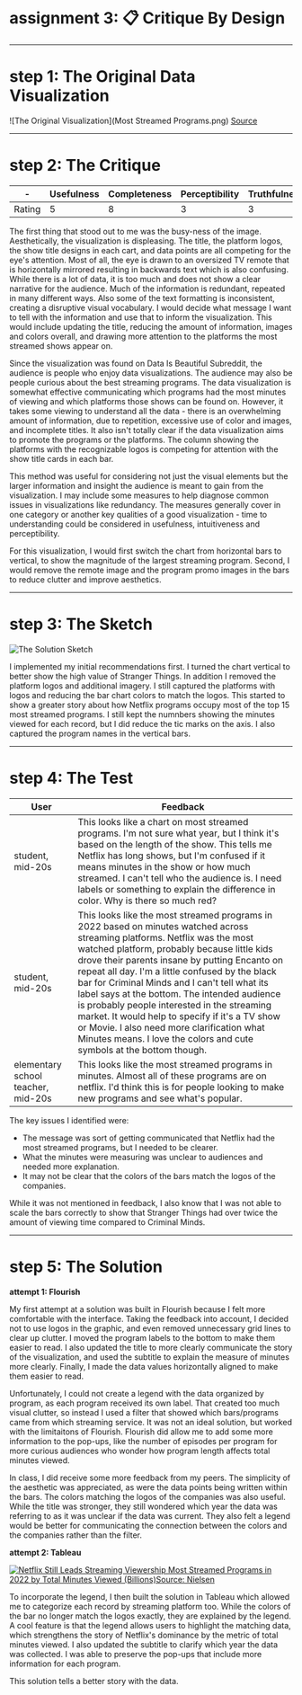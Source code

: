 # assignment 3: 📋 Critique By Design
---
# step 1: The Original Data Visualization

![The Original Visualization](Most Streamed Programs.png)
[Source](https://www.reddit.com/r/dataisbeautiful/comments/10u0etq/oc_the_most_streamed_programs/)

---
# step 2: The Critique

| - | Usefulness | Completeness | Perceptibility | Truthfulness | Intuitiveness | Aesthetics | Engagement |
| --- | --- | --- | --- | --- | --- | --- | --- | 
| Rating | 5 | 8 | 3 | 3 | 4 | 3 | 5 |

The first thing that stood out to me was the busy-ness of the image. Aesthetically, the visualization is displeasing. The title, the platform logos, the show title designs in each cart, and data points are all competing for the eye's attention. Most of all, the eye is drawn to an oversized TV remote that is horizontally mirrored resulting in backwards text which is also confusing. While there is a lot of data, it is too much and does not show a clear narrative for the audience. Much of the information is redundant, repeated in many different ways. Also some of the text formatting is inconsistent, creating a disruptive visual vocabulary. I would decide what message I want to tell with the information and use that to inform the visualization. This would include updating the title, reducing the amount of information, images and colors overall, and drawing more attention to the platforms the most streamed shows appear on.

Since the visualization was found on Data Is Beautiful Subreddit, the audience is people who enjoy data visualizations. The audience may also be people curious about the best streaming programs. The data visualization is somewhat effective communicating which programs had the most minutes of viewing and which platforms those shows can be found on. However, it takes some viewing to understand all the data - there is an overwhelming amount of information, due to repetition, excessive use of color and images, and incomplete titles. It also isn't totally clear if the data visualization aims to promote the programs or the platforms. The column showing the platforms with the recognizable logos is competing for attention with the show title cards in each bar.

This method was useful for considering not just the visual elements but the larger information and insight the audience is meant to gain from the visualization. I may include some measures to help diagnose common issues in visualizations like redundancy.  The measures generally cover in one category or another key qualities of a good visualization - time to understanding could be considered in usefulness, intuitiveness and perceptibility. 

For this visualization, I would first switch the chart from horizontal bars to vertical, to show the magnitude of the largest streaming program. Second, I would remove the remote image and the program promo images in the bars to reduce clutter and improve aesthetics.

---
# step 3: The Sketch

![The Solution Sketch](StreamingSketch.jpg)

I implemented my initial recommendations first. I turned the chart vertical to better show the high value of Stranger Things. In addition I removed the platform logos and additional imagery. I still captured the platforms with logos and reducing the bar chart colors to match the logos. This started to show a greater story about how Netflix programs occupy most of the top 15 most streamed programs. I still kept the numnbers showing the minutes viewed for each record, but I did reduce the tic marks on the axis. I also captured the program names in the vertical bars. 

---
# step 4: The Test

| User | Feedback |
| --- | --- |
| student, mid-20s | This looks like a chart on most streamed programs. I'm not sure what year, but I think it's based on the length of the show. This tells me Netflix has long shows, but I'm confused if it means minutes in the show or how much streamed. I can't tell who the audience is. I need labels or something to explain the difference in color. Why is there so much red? |
| student, mid-20s | This looks like the most streamed programs in 2022 based on minutes watched across streaming platforms. Netflix was the most watched platform, probably because little kids drove their parents insane by putting Encanto on repeat all day. I'm a little confused by the black bar for Criminal Minds and I can't tell what its label says at the bottom. The intended audience is probably people interested in the streaming market. It would help to specify if it's a TV show or Movie. I also need more clarification what Minutes means. I love the colors and cute symbols at the bottom though. |
|  elementary school teacher, mid-20s | This looks like the most streamed programs in minutes. Almost all of these programs are on netflix. I'd think this is for people looking to make new programs and see what's popular. |

The key issues I identified were:
- The message was sort of getting communicated that Netflix had the most streamed programs, but I needed to be clearer.
- What the minutes were measuring was unclear to audiences and needed more explanation.
- It may not be clear that the colors of the bars match the logos of the companies.  

While it was not mentioned in feedback, I also know that I was not able to scale the bars correctly to show that Stranger Things had over twice the amount of viewing time compared to Criminal Minds.

---
# step 5: The Solution

**attempt 1: Flourish**
<div class="flourish-embed flourish-chart" data-src="visualisation/12665615"><script src="https://public.flourish.studio/resources/embed.js"></script></div>

My first attempt at a solution was built in Flourish because I felt more comfortable with the interface. Taking the feedback into account, I decided not to use logos in the graphic, and even removed unnecessary grid lines to clear up clutter. I moved the program labels to the bottom to make them easier to read. I also updated the title to more clearly communicate the story of the visualization, and used the subtitle to explain the measure of minutes more clearly. Finally, I made the data values horizontally aligned to make them easier to read. 

Unfortunately, I could not create a legend with the data organized by program, as each program received its own label. That created too much visual clutter, so instead I used a filter that showed which bars/programs came from which streaming service. It was not an ideal solution, but worked with the limitaitons of Flourish. Flourish did allow me to add some more information to the pop-ups, like the number of episodes per program for more curious audiences who wonder how program length affects total minutes viewed. 

In class, I did receive some more feedback from my peers. The simplicity of the aesthetic was appreciated, as were the data points being written within the bars. The colors matching the logos of the companies was also useful. While the title was stronger, they still wondered which year the data was referring to as it was unclear if the data was current. They also felt a legend would be better for communicating the connection between the colors and the companies rather than the filter.

**attempt 2: Tableau**
<div class='tableauPlaceholder' id='viz1675831270718' style='position: relative'><noscript><a href='#'><img alt='Netflix Still Leads Streaming Viewership Most Streamed Programs in 2022 by Total Minutes Viewed (Billions)Source: Nielsen ' src='https:&#47;&#47;public.tableau.com&#47;static&#47;images&#47;Da&#47;DataViz34&#47;MostStreamedPrograms20222&#47;1_rss.png' style='border: none' /></a></noscript><object class='tableauViz'  style='display:none;'><param name='host_url' value='https%3A%2F%2Fpublic.tableau.com%2F' /> <param name='embed_code_version' value='3' /> <param name='site_root' value='' /><param name='name' value='DataViz34&#47;MostStreamedPrograms20222' /><param name='tabs' value='no' /><param name='toolbar' value='yes' /><param name='static_image' value='https:&#47;&#47;public.tableau.com&#47;static&#47;images&#47;Da&#47;DataViz34&#47;MostStreamedPrograms20222&#47;1.png' /> <param name='animate_transition' value='yes' /><param name='display_static_image' value='yes' /><param name='display_spinner' value='yes' /><param name='display_overlay' value='yes' /><param name='display_count' value='yes' /><param name='language' value='en-US' /></object></div>               

<script type='text/javascript'>                    
  var divElement = document.getElementById('viz1675831270718');                    
  var vizElement = divElement.getElementsByTagName('object')[0];                    
  vizElement.style.width='100%';vizElement.style.height=(divElement.offsetWidth*0.75)+'px';                    
  var scriptElement = document.createElement('script');                    
  scriptElement.src = 'https://public.tableau.com/javascripts/api/viz_v1.js';                    
  vizElement.parentNode.insertBefore(scriptElement, vizElement);                
</script>

To incorporate the legend, I then built the solution in Tableau which allowed me to categorize each record by streaming platform too. While the colors of the bar no longer match the logos exactly, they are explained by the legend. A cool feature is that the legend allows users to highlight the matching data, which strengthens the story of Netflix's dominance by the metric of total minutes viewed. I also updated the subtitle to clarify which year the data was collected. I was able to preserve the pop-ups that include more information for each program. 

This solution tells a better story with the data.
